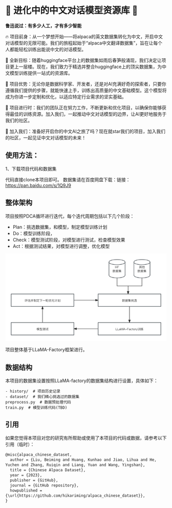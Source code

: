 <!--
 * @Author: liubeiming
 * @Date: 2023-03-21 10:12:22
-->
# 🚀 进化中的中文对话模型资源库 🚀

**鲁迅说过：有多少人工，才有多少智能**



🔥 项目前身：从一个梦想开始——将alpaca的英文数据集转化为中文，开启中文对话模型的无限可能。我们的旅程起始于“alpaca中文翻译数据集”，旨在让每个人都能轻松训练出能说中文的对话模型。

🌟 全新目标：随着huggingface平台上的数据集如雨后春笋般涌现，我们决定让项目更上一层楼。现在，我们致力于精选并整合huggingface上的顶尖数据集，为中文模型训练提供一站式的资源库。

🎯 项目优势：无论你是数据科学家、开发者，还是对AI充满好奇的探索者，只要你遵循我们提供的步骤，就能快速上手，训练出高质量的中文基础模型。这个模型将成为你进一步定制和优化，以适应特定行业需求的坚实基础。

🚧 项目进行时：我们的团队正在努力工作，不断更新和优化项目，以确保你能够获得最佳的训练资源。加入我们，一起推动中文对话模型的边界，让AI更好地服务于我们的社区。

🤝 加入我们：准备好开启你的中文AI之旅了吗？现在就star我们的项目，加入我们的社区，一起见证中文对话模型的未来！

## 使用方法：

1、下载项目代码和数据集

代码直接clone本项目即可。
数据集请在百度网盘下载：链接：https://pan.baidu.com/s/1Q9J9



## 整体架构

项目按照PDCA循环进行迭代，每个迭代周期包括以下几个阶段：

- Plan：挑选数据集，和模型，制定模型训练计划
- Do：模型训练阶段，
- Check：模型测试阶段，对模型进行测试，检查模型效果
- Act：根据测试结果，对模型进行调整，优化模型

![整体结构如图所示](./projstru.png)

项目整体基于LLaMA-Factory框架进行。

## 数据结构

本项目的数据集设置按照LLaMA-factory的数据集结构进行设置，具体如下：


```
- history/  # 项目历史记录
- dataset/  # 我们精心挑选过的数据集
preprocess.py  # 数据预处理代码
train.py  # 模型训练代码(TBD)
```

## 引用

如果您觉得本项目对您的研究有所帮助或使用了本项目的代码或数据，请参考以下引用（临时）：
```
@misc{alpaca_chinese_dataset,
  author = {Liu, Beiming and Huang, Kunhao and Jiao, Lihua and He, Yuchen and Zhang, Ruiqin and Liang, Yuan and Wang, Yingshan},
  title = {Chinese Alpaca Dataset},
  year = {2023},
  publisher = {GitHub},
  journal = {GitHub repository},
  howpublished = {\url{https://github.com/hikariming/alpaca_chinese_dataset}},
}
```

